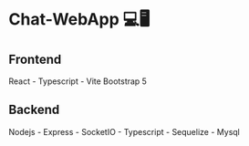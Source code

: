 # Chat-WebApp 💻🖥

## Frontend
React - Typescript - Vite
Bootstrap 5

## Backend
Nodejs - Express - SocketIO - Typescript - Sequelize - Mysql
